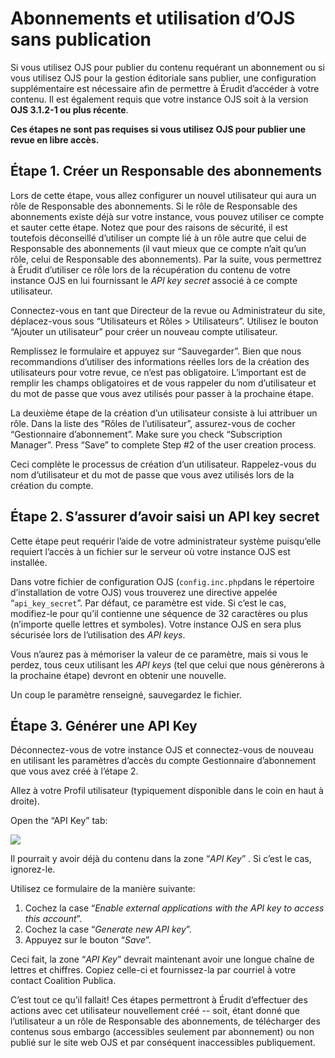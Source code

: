 # Abonnements et utilisation d’OJS sans publication

Si vous utilisez OJS pour publier du contenu requérant un abonnement ou si vous utilisez OJS pour la gestion éditoriale sans publier, une configuration supplémentaire est nécessaire afin de permettre à Érudit d’accéder à votre contenu. Il est également requis que votre instance OJS soit à la version ​**OJS 3.1.2-1 ou plus récente**​.

**Ces étapes ne sont pas requises si vous utilisez OJS pour publier une revue en libre accès.**

## Étape 1. Créer un Responsable des abonnements

Lors de cette étape, vous allez configurer un nouvel utilisateur qui aura un rôle de Responsable des abonnements. Si le rôle de Responsable des abonnements existe déjà sur votre instance, vous pouvez utiliser ce compte et sauter cette étape. Notez que pour des raisons de sécurité, il est toutefois déconseillé d’utiliser un compte lié à un rôle autre que celui de Responsable des abonnements (il vaut mieux que ce compte n’ait qu’un rôle, celui de Responsable des abonnements). Par la suite, vous permettrez à Érudit d’utiliser ce rôle lors de la récupération du contenu de votre instance OJS en lui fournissant le ​*API key secret*​ associé à ce compte utilisateur.

Connectez-vous en tant que Directeur de la revue ou Administrateur du site, déplacez-vous sous “Utilisateurs et Rôles > Utilisateurs”. Utilisez le bouton “Ajouter un utilisateur” pour créer un nouveau compte utilisateur.

Remplissez le formulaire et appuyez sur “Sauvegarder”. Bien que nous recommandions d’utiliser des informations réelles lors de la création des utilisateurs pour votre revue, ce n’est pas obligatoire. L’important est de remplir les champs obligatoires et de vous rappeler du nom d’utilisateur et du mot de passe que vous avez utilisés pour passer à la prochaine étape.

La deuxième étape de la création d’un utilisateur consiste à lui attribuer un rôle. Dans la liste des “Rôles de l’utilisateur”, assurez-vous de cocher “Gestionnaire d’abonnement”. Make sure you check “Subscription Manager”. Press “Save” to complete Step #2 of the user creation process.

Ceci complète le processus de création d’un utilisateur. Rappelez-vous du nom d’utilisateur et du mot de passe que vous avez utilisés lors de la création du compte.

## Étape 2. S’assurer d’avoir saisi un API key secret

Cette étape peut requérir l’aide de votre administrateur système puisqu’elle requiert l’accès à un fichier sur le serveur où votre instance OJS est installée.

Dans votre fichier de configuration OJS (​`config.inc.php`​ dans le répertoire d’installation de votre OJS) vous trouverez une directive appelée “`api_key_secret`​”. Par défaut, ce paramètre est vide. Si c’est le cas, modifiez-le pour qu’il contienne une séquence de 32 caractères ou plus (n’importe quelle lettres et symboles). Votre instance OJS en sera plus sécurisée lors de l’utilisation des ​*API keys​*.

Vous n’aurez pas à mémoriser la valeur de ce paramètre, mais si vous le perdez, tous ceux utilisant les ​*API keys​* (tel que celui que nous génèrerons à la prochaine étape) devront en obtenir une nouvelle.

Un coup le paramètre renseigné, sauvegardez le fichier.

## Étape 3. Générer une API Key

Déconnectez-vous de votre instance OJS et connectez-vous de nouveau en utilisant les paramètres d’accès du compte Gestionnaire d’abonnement que vous avez créé à l’étape 2.

Allez à votre Profil utilisateur (typiquement disponible dans le coin en haut à droite).

Open the “API Key” tab:

![](./assets/apiKey.png)

Il pourrait y avoir déjà du contenu dans la zone “​*API Key*”​ . Si c’est le cas, ignorez-le.

Utilisez ce formulaire de la manière suivante:

1. Cochez la case “​*Enable external applications with the API key to access this account*”​.
2. Cochez la case “​*Generate new API key*”​.
3. Appuyez sur le bouton “​*Save*”​.

Ceci fait, la zone “​*API Key*​” devrait maintenant avoir une longue chaîne de lettres et chiffres. Copiez celle-ci et fournissez-la par courriel à votre contact Coalition Publica.

C’est tout ce qu’il fallait! Ces étapes permettront à Érudit d’effectuer des actions avec cet utilisateur nouvellement créé -- soit, étant donné que l’utilisateur a un rôle de Responsable des abonnements, de télécharger des contenus sous embargo (accessibles seulement par abonnement) ou non publié sur le site web OJS et par conséquent inaccessibles publiquement.
